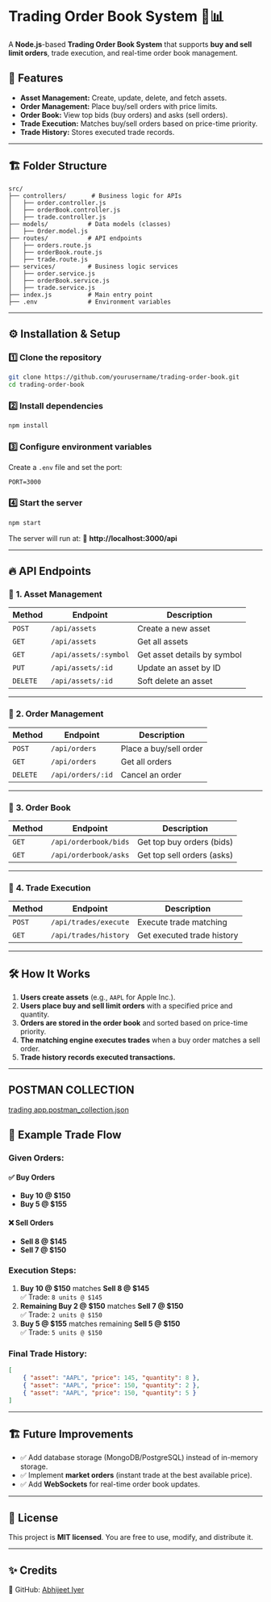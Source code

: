 # Trading Order Book System 🏦📊

A **Node.js**-based **Trading Order Book System** that supports **buy and sell limit orders**, trade execution, and real-time order book management.

## 🚀 Features

- **Asset Management:** Create, update, delete, and fetch assets.
- **Order Management:** Place buy/sell orders with price limits.
- **Order Book:** View top bids (buy orders) and asks (sell orders).
- **Trade Execution:** Matches buy/sell orders based on price-time priority.
- **Trade History:** Stores executed trade records.

---

## 🏗️ Folder Structure

```
src/
├── controllers/       # Business logic for APIs
│   ├── order.controller.js
│   ├── orderBook.controller.js
│   ├── trade.controller.js
├── models/           # Data models (classes)
│   ├── Order.model.js
├── routes/           # API endpoints
│   ├── orders.route.js
│   ├── orderBook.route.js
│   ├── trade.route.js
├── services/         # Business logic services
│   ├── order.service.js
│   ├── orderBook.service.js
│   ├── trade.service.js
├── index.js          # Main entry point
├── .env              # Environment variables
```

---

## ⚙️ Installation & Setup

### 1️⃣ Clone the repository

```sh
git clone https://github.com/yourusername/trading-order-book.git
cd trading-order-book
```

### 2️⃣ Install dependencies

```sh
npm install
```

### 3️⃣ Configure environment variables

Create a `.env` file and set the port:

```
PORT=3000
```

### 4️⃣ Start the server

```sh
npm start
```

The server will run at:
🔗 **http://localhost:3000/api**

---

## 🔥 API Endpoints

### 📌 **1. Asset Management**

| Method | Endpoint               | Description                 |
|--------|------------------------|-----------------------------|
| `POST` | `/api/assets`          | Create a new asset          |
| `GET`  | `/api/assets`          | Get all assets              |
| `GET`  | `/api/assets/:symbol`  | Get asset details by symbol |
| `PUT`  | `/api/assets/:id`      | Update an asset by ID       |
| `DELETE` | `/api/assets/:id`    | Soft delete an asset        |

---

### 📌 **2. Order Management**

| Method | Endpoint           | Description             |
|--------|--------------------|-------------------------|
| `POST` | `/api/orders`      | Place a buy/sell order  |
| `GET`  | `/api/orders`      | Get all orders          |
| `DELETE` | `/api/orders/:id` | Cancel an order         |

---

### 📌 **3. Order Book**

| Method | Endpoint             | Description                  |
|--------|----------------------|------------------------------|
| `GET`  | `/api/orderbook/bids` | Get top buy orders (bids)   |
| `GET`  | `/api/orderbook/asks` | Get top sell orders (asks)  |

---

### 📌 **4. Trade Execution**

| Method | Endpoint             | Description                 |
|--------|----------------------|-----------------------------|
| `POST` | `/api/trades/execute` | Execute trade matching      |
| `GET`  | `/api/trades/history` | Get executed trade history  |

---

## 🛠️ How It Works

1. **Users create assets** (e.g., `AAPL` for Apple Inc.).
2. **Users place buy and sell limit orders** with a specified price and quantity.
3. **Orders are stored in the order book** and sorted based on price-time priority.
4. **The matching engine executes trades** when a buy order matches a sell order.
5. **Trade history records executed transactions.**

---

## POSTMAN COLLECTION
[trading app.postman_collection.json](https://github.com/user-attachments/files/19174387/trading.app.postman_collection.json)


## 📌 Example Trade Flow

### **Given Orders:**
#### ✅ Buy Orders
- **Buy 10 @ $150**
- **Buy 5 @ $155**

#### ❌ Sell Orders
- **Sell 8 @ $145**
- **Sell 7 @ $150**

### **Execution Steps:**
1. **Buy 10 @ $150** matches **Sell 8 @ $145**  
   ✅ Trade: `8 units @ $145`
2. **Remaining Buy 2 @ $150** matches **Sell 7 @ $150**  
   ✅ Trade: `2 units @ $150`
3. **Buy 5 @ $155** matches remaining **Sell 5 @ $150**  
   ✅ Trade: `5 units @ $150`

### **Final Trade History:**
```json
[
    { "asset": "AAPL", "price": 145, "quantity": 8 },
    { "asset": "AAPL", "price": 150, "quantity": 2 },
    { "asset": "AAPL", "price": 150, "quantity": 5 }
]
```

---

## 🏗️ Future Improvements

- ✅ Add database storage (MongoDB/PostgreSQL) instead of in-memory storage.
- ✅ Implement **market orders** (instant trade at the best available price).
- ✅ Add **WebSockets** for real-time order book updates.

---

## 📜 License

This project is **MIT licensed**. You are free to use, modify, and distribute it.

---

## ✨ Credits
  
🔗 GitHub: [Abhijeet Iyer](https://github.com/abhijeetiyer1996)

